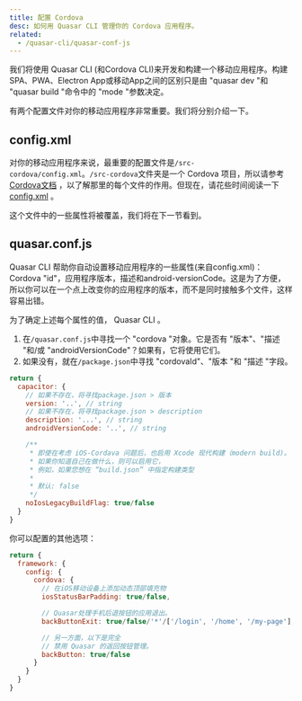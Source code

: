 ```yaml
---
title: 配置 Cordova
desc: 如何用 Quasar CLI 管理你的 Cordova 应用程序。
related:
  - /quasar-cli/quasar-conf-js
---
```


我们将使用 Quasar CLI (和Cordova CLI)来开发和构建一个移动应用程序。构建SPA、PWA、Electron App或移动App之间的区别只是由 "quasar dev "和 "quasar build "命令中的 "mode "参数决定。

有两个配置文件对你的移动应用程序非常重要。我们将分别介绍一下。

## config.xml
对你的移动应用程序来说，最重要的配置文件是`/src-cordova/config.xml`。`/src-cordova`文件夹是一个 Cordova 项目，所以请参考[Cordova文档](https://cordova.apache.org/docs/en/latest/) ，以了解那里的每个文件的作用。但现在，请花些时间阅读一下[config.xml](https://cordova.apache.org/docs/en/latest/config_ref/) 。

这个文件中的一些属性将被覆盖，我们将在下一节看到。

## quasar.conf.js
 Quasar CLI 帮助你自动设置移动应用程序的一些属性(来自config.xml)：Cordova "id"，应用程序版本，描述和android-versionCode。这是为了方便，所以你可以在一个点上改变你的应用程序的版本，而不是同时接触多个文件，这样容易出错。

为了确定上述每个属性的值， Quasar CLI 。
1. 在`/quasar.conf.js`中寻找一个 "cordova "对象。它是否有 "版本"、"描述 "和/或 "androidVersionCode"？如果有，它将使用它们。
2. 如果没有，就在`/package.json`中寻找 "cordovaId"、"版本 "和 "描述 "字段。

```js
return {
  capacitor: {
    // 如果不存在，将寻找package.json > 版本
    version: '..', // string
    // 如果不存在，将寻找package.json > description
    description: '...', // string
    androidVersionCode: '..', // string

    /**
     * 即使在考虑 iOS-Cordava 问题后，也启用 Xcode 现代构建（modern build)。
     * 如果你知道自己在做什么，则可以启用它，
     * 例如，如果您想在 “build.json” 中指定构建类型
     *
     * 默认: false
     */
    noIosLegacyBuildFlag: true/false
  }
}
```

你可以配置的其他选项：

```js
return {
  framework: {
    config: {
      cordova: {
        // 在iOS移动设备上添加动态顶部填充物
        iosStatusBarPadding: true/false,

        // Quasar处理手机后退按钮的应用退出。
        backButtonExit: true/false/'*'/['/login', '/home', '/my-page'],

        // 另一方面，以下是完全
        // 禁用 Quasar 的返回按钮管理。
        backButton: true/false
      }
    }
  }
}
```
